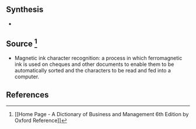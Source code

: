 ## Synthesis
- 
## Source [^1]
- Magnetic ink character recognition: a process in which ferromagnetic ink is used on cheques and other documents to enable them to be automatically sorted and the characters to be read and fed into a computer.
## References

[^1]: [[Home Page - A Dictionary of Business and Management 6th Edition by Oxford Reference]]